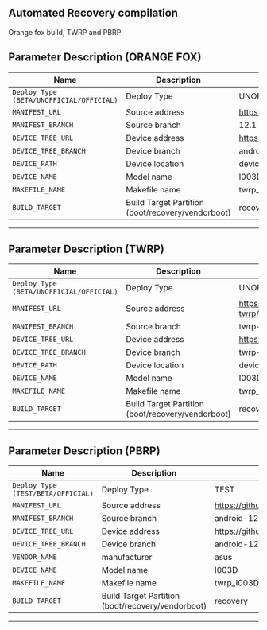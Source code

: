 ## Automated Recovery compilation

Orange fox build, TWRP and PBRP

## Parameter Description (ORANGE FOX)

| Name                 | Description                                       | Example                                                      |
| -------------------- | ------------------------------------------------- | ------------------------------------------------------------ |
| `Deploy Type (BETA/UNOFFICIAL/OFFICIAL)`    |Deploy Type                                      |UNOFFICIAL 
| `MANIFEST_URL`       | Source address                                    | https://gitlab.com/OrangeFox/sync.git |
| `MANIFEST_BRANCH`    | Source branch                                     | 12.1                                                    |
| `DEVICE_TREE_URL`    | Device address                                    | https://github.com/OrangeFoxRecovery/android_device_asus_I003D         |
| `DEVICE_TREE_BRANCH` | Device branch                                     | android-12.1                                                 |
| `DEVICE_PATH`        | Device location                                   | device/asus/I003D                                            |
| `DEVICE_NAME`        | Model name                                        | I003D                                                        |
| `MAKEFILE_NAME`      | Makefile name                                     | twrp_I003D                                                   |
| `BUILD_TARGET`       | Build Target Partition (boot/recovery/vendorboot) | recovery                                                     |

-----


## Parameter Description (TWRP)

| Name                 | Description                                       | Example                                                      |
| -------------------- | ------------------------------------------------- | ------------------------------------------------------------ |
| `Deploy Type (BETA/UNOFFICIAL/OFFICIAL)`    |Deploy Type                                      |UNOFFICIAL 
| `MANIFEST_URL`       | Source address                                    | https://github.com/minimal-manifest-twrp/platform_manifest_twrp_aosp.git |
| `MANIFEST_BRANCH`    | Source branch                                     | twrp-12.1                                                    |
| `DEVICE_TREE_URL`    | Device address                                    | https://github.com/TeamWin/android_device_asus_I003D         |
| `DEVICE_TREE_BRANCH` | Device branch                                     | twrp-12.1                                                 |
| `DEVICE_PATH`        | Device location                                   | device/asus/I003D                                            |
| `DEVICE_NAME`        | Model name                                        | I003D                                                        |
| `MAKEFILE_NAME`      | Makefile name                                     | twrp_I003D                                                   |
| `BUILD_TARGET`       | Build Target Partition (boot/recovery/vendorboot) | recovery                                                     |

-----


## Parameter Description (PBRP)

| Name                 | Description                                       | Example                                                      |
| -------------------- | ------------------------------------------------- | ------------------------------------------------------------ |
| `Deploy Type (TEST/BETA/OFFICIAL)`    |Deploy Type                                      |TEST 
| `MANIFEST_URL`       | Source address                                    | https://github.com/PitchBlackRecoveryProject/manifest_pb.git |
| `MANIFEST_BRANCH`    | Source branch                                     | android-12.1                                                    |
| `DEVICE_TREE_URL`    | Device address                                    | https://github.com/PitchBlackRecoveryProject/android_device_asus_I003D         |
| `DEVICE_TREE_BRANCH` | Device branch                                     | android-12.1                                                 |
| `VENDOR_NAME`        | manufacturer                                   | asus                                            |
| `DEVICE_NAME`        | Model name                                        | I003D                                                        |
| `MAKEFILE_NAME`      | Makefile name                                     | twrp_I003D                                                   |
| `BUILD_TARGET`       | Build Target Partition (boot/recovery/vendorboot) | recovery                                                     |

-----
